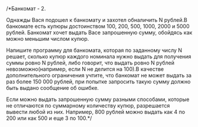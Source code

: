/*Банкомат - 2.

Однажды Вася подошел к банкомату и захотел обналичить N рублей.В банкомате есть купюры достоинством 100, 200, 500, 1000, 2000 и 5000 рублей.
Банкомат хочет выдать Васе запрошенную сумму, обойдясь как можно меньшим числом купюр.

Напишите программу для банкомата, которая по заданному числу N решает, сколько купюр каждого номинала нужно выдать для получения суммы ровно N рублей, 
либо говорит, что выдать ровно N рублей невозможно(например, если N не делится на 100).В качестве дополнительного ограничения учтите, 
что банкомат не может выдать за раз более 150 000 рублей, при попытке запросить такую сумму должно быть выдано сообщение об ошибке.

Если можно выдать запрошенную сумму разными способами, которые не отличаются по суммарному количеству купюр, разрешается вывести любой из них.
Например, 800 рублей можно выдать как 4 по 200 или как 500 и еще 3 по 100.*/